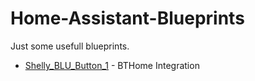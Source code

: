 # Home-Assistant-Blueprints
Just some usefull blueprints.

- [Shelly_BLU_Button_1](blueprints/Shelly_BLU_Button_1) - BTHome Integration
